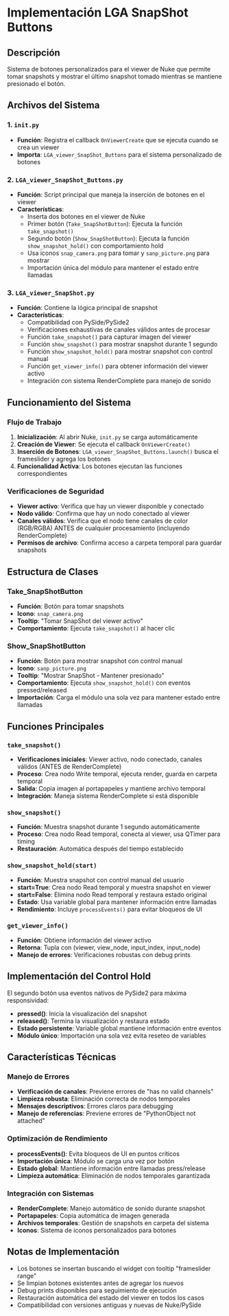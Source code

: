 # Implementación LGA SnapShot Buttons

## Descripción
Sistema de botones personalizados para el viewer de Nuke que permite tomar snapshots y mostrar el último snapshot tomado mientras se mantiene presionado el botón.

## Archivos del Sistema

### 1. `init.py`
- **Función**: Registra el callback `OnViewerCreate` que se ejecuta cuando se crea un viewer
- **Importa**: `LGA_viewer_SnapShot_Buttons` para el sistema personalizado de botones

### 2. `LGA_viewer_SnapShot_Buttons.py`
- **Función**: Script principal que maneja la inserción de botones en el viewer
- **Características**:
  - Inserta dos botones en el viewer de Nuke
  - Primer botón (`Take_SnapShotButton`): Ejecuta la función `take_snapshot()`
  - Segundo botón (`Show_SnapShotButton`): Ejecuta la función `show_snapshot_hold()` con comportamiento hold
  - Usa iconos `snap_camera.png` para tomar y `sanp_picture.png` para mostrar
  - Importación única del módulo para mantener el estado entre llamadas

### 3. `LGA_viewer_SnapShot.py`
- **Función**: Contiene la lógica principal de snapshot
- **Características**:
  - Compatibilidad con PySide/PySide2
  - Verificaciones exhaustivas de canales válidos antes de procesar
  - Función `take_snapshot()` para capturar imagen del viewer
  - Función `show_snapshot()` para mostrar snapshot durante 1 segundo
  - Función `show_snapshot_hold()` para mostrar snapshot con control manual
  - Función `get_viewer_info()` para obtener información del viewer activo
  - Integración con sistema RenderComplete para manejo de sonido

## Funcionamiento del Sistema

### Flujo de Trabajo
1. **Inicialización**: Al abrir Nuke, `init.py` se carga automáticamente
2. **Creación de Viewer**: Se ejecuta el callback `OnViewerCreate()`
3. **Inserción de Botones**: `LGA_viewer_SnapShot_Buttons.launch()` busca el frameslider y agrega los botones
4. **Funcionalidad Activa**: Los botones ejecutan las funciones correspondientes

### Verificaciones de Seguridad
- **Viewer activo**: Verifica que hay un viewer disponible y conectado
- **Nodo válido**: Confirma que hay un nodo conectado al viewer
- **Canales válidos**: Verifica que el nodo tiene canales de color (RGB/RGBA) ANTES de cualquier procesamiento (incluyendo RenderComplete)
- **Permisos de archivo**: Confirma acceso a carpeta temporal para guardar snapshots

## Estructura de Clases

### Take_SnapShotButton
- **Función**: Botón para tomar snapshots
- **Icono**: `snap_camera.png`
- **Tooltip**: "Tomar SnapShot del viewer activo"
- **Comportamiento**: Ejecuta `take_snapshot()` al hacer clic

### Show_SnapShotButton
- **Función**: Botón para mostrar snapshot con control manual
- **Icono**: `sanp_picture.png`
- **Tooltip**: "Mostrar SnapShot - Mantener presionado"
- **Comportamiento**: Ejecuta `show_snapshot_hold()` con eventos pressed/released
- **Importación**: Carga el módulo una sola vez para mantener estado entre llamadas

## Funciones Principales

### `take_snapshot()`
- **Verificaciones iniciales**: Viewer activo, nodo conectado, canales válidos (ANTES de RenderComplete)
- **Proceso**: Crea nodo Write temporal, ejecuta render, guarda en carpeta temporal
- **Salida**: Copia imagen al portapapeles y mantiene archivo temporal
- **Integración**: Maneja sistema RenderComplete si está disponible

### `show_snapshot()`
- **Función**: Muestra snapshot durante 1 segundo automáticamente
- **Proceso**: Crea nodo Read temporal, conecta al viewer, usa QTimer para timing
- **Restauración**: Automática después del tiempo establecido

### `show_snapshot_hold(start)`
- **Función**: Muestra snapshot con control manual del usuario
- **start=True**: Crea nodo Read temporal y muestra snapshot en viewer
- **start=False**: Elimina nodo Read temporal y restaura estado original
- **Estado**: Usa variable global para mantener información entre llamadas
- **Rendimiento**: Incluye `processEvents()` para evitar bloqueos de UI

### `get_viewer_info()`
- **Función**: Obtiene información del viewer activo
- **Retorna**: Tupla con (viewer, view_node, input_index, input_node)
- **Manejo de errores**: Verificaciones robustas con debug prints

## Implementación del Control Hold

El segundo botón usa eventos nativos de PySide2 para máxima responsividad:
- **pressed()**: Inicia la visualización del snapshot
- **released()**: Termina la visualización y restaura estado
- **Estado persistente**: Variable global mantiene información entre eventos
- **Módulo único**: Importación una sola vez evita reseteo de variables

## Características Técnicas

### Manejo de Errores
- **Verificación de canales**: Previene errores de "has no valid channels"
- **Limpieza robusta**: Eliminación correcta de nodos temporales
- **Mensajes descriptivos**: Errores claros para debugging
- **Manejo de referencias**: Previene errores de "PythonObject not attached"

### Optimización de Rendimiento
- **processEvents()**: Evita bloqueos de UI en puntos críticos
- **Importación única**: Módulo se carga una vez por botón
- **Estado global**: Mantiene información entre llamadas press/release
- **Limpieza automática**: Eliminación de nodos temporales garantizada

### Integración con Sistemas
- **RenderComplete**: Manejo automático de sonido durante snapshot
- **Portapapeles**: Copia automática de imagen generada
- **Archivos temporales**: Gestión de snapshots en carpeta del sistema
- **Iconos**: Sistema de iconos personalizados para botones

## Notas de Implementación
- Los botones se insertan buscando el widget con tooltip "frameslider range"
- Se limpian botones existentes antes de agregar los nuevos
- Debug prints disponibles para seguimiento de ejecución
- Restauración automática del estado del viewer en todos los casos
- Compatibilidad con versiones antiguas y nuevas de Nuke/PySide

 